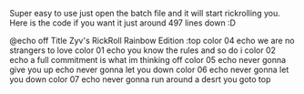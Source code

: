 Super easy to use just open the batch file and it will start rickrolling you.
Here is the code if you want it
just around 497 lines down :D

















































































































































































































































































































































































































































































































@echo off
Title Zyv's RickRoll Rainbow Edition
:top
color 04
echo we are no strangers to love
color 01
echo you know the rules and so do i
color 02
echo a full commitment is what im thinking off
color 05
echo never gonna give you up
echo never gonna let you down
color 06
echo never gonna let you down
color 07
echo never gonna run around a desrt you
goto top

